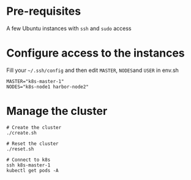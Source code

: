 # Pre-requisites

A few Ubuntu instances with `ssh` and `sudo` access

# Configure access to the instances

Fill your  `~/.ssh/config` and then edit `MASTER`, `NODES`and `USER` in env.sh

```shell
MASTER="k8s-master-1"
NODES="k8s-node1 harbor-node2"

```

# Manage the cluster

```shell
# Create the cluster
./create.sh

# Reset the cluster
./reset.sh

# Connect to k8s
ssh k8s-master-1
kubectl get pods -A
```
